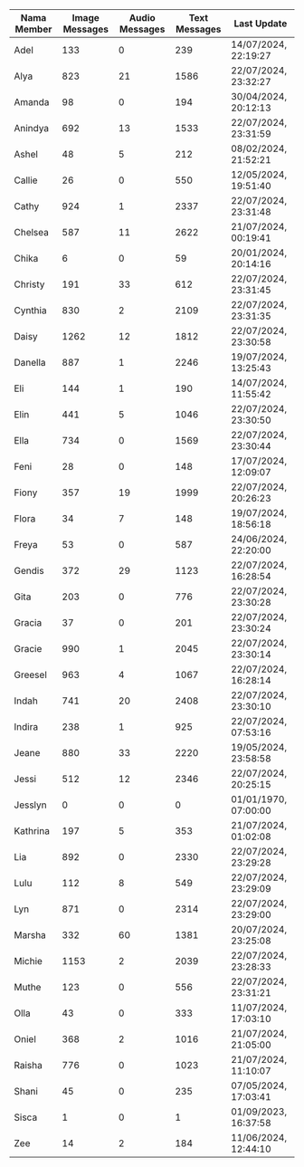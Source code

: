 | Nama Member | Image Messages | Audio Messages | Text Messages | Last Update |
| ------ | -------------- | -------------- | ------------- | ------------ |
| Adel | 133 | 0 | 239 | 14/07/2024, 22:19:27 |
| Alya | 823 | 21 | 1586 | 22/07/2024, 23:32:27 |
| Amanda | 98 | 0 | 194 | 30/04/2024, 20:12:13 |
| Anindya | 692 | 13 | 1533 | 22/07/2024, 23:31:59 |
| Ashel | 48 | 5 | 212 | 08/02/2024, 21:52:21 |
| Callie | 26 | 0 | 550 | 12/05/2024, 19:51:40 |
| Cathy | 924 | 1 | 2337 | 22/07/2024, 23:31:48 |
| Chelsea | 587 | 11 | 2622 | 21/07/2024, 00:19:41 |
| Chika | 6 | 0 | 59 | 20/01/2024, 20:14:16 |
| Christy | 191 | 33 | 612 | 22/07/2024, 23:31:45 |
| Cynthia | 830 | 2 | 2109 | 22/07/2024, 23:31:35 |
| Daisy | 1262 | 12 | 1812 | 22/07/2024, 23:30:58 |
| Danella | 887 | 1 | 2246 | 19/07/2024, 13:25:43 |
| Eli | 144 | 1 | 190 | 14/07/2024, 11:55:42 |
| Elin | 441 | 5 | 1046 | 22/07/2024, 23:30:50 |
| Ella | 734 | 0 | 1569 | 22/07/2024, 23:30:44 |
| Feni | 28 | 0 | 148 | 17/07/2024, 12:09:07 |
| Fiony | 357 | 19 | 1999 | 22/07/2024, 20:26:23 |
| Flora | 34 | 7 | 148 | 19/07/2024, 18:56:18 |
| Freya | 53 | 0 | 587 | 24/06/2024, 22:20:00 |
| Gendis | 372 | 29 | 1123 | 22/07/2024, 16:28:54 |
| Gita | 203 | 0 | 776 | 22/07/2024, 23:30:28 |
| Gracia | 37 | 0 | 201 | 22/07/2024, 23:30:24 |
| Gracie | 990 | 1 | 2045 | 22/07/2024, 23:30:14 |
| Greesel | 963 | 4 | 1067 | 22/07/2024, 16:28:14 |
| Indah | 741 | 20 | 2408 | 22/07/2024, 23:30:10 |
| Indira | 238 | 1 | 925 | 22/07/2024, 07:53:16 |
| Jeane | 880 | 33 | 2220 | 19/05/2024, 23:58:58 |
| Jessi | 512 | 12 | 2346 | 22/07/2024, 20:25:15 |
| Jesslyn | 0 | 0 | 0 | 01/01/1970, 07:00:00 |
| Kathrina | 197 | 5 | 353 | 21/07/2024, 01:02:08 |
| Lia | 892 | 0 | 2330 | 22/07/2024, 23:29:28 |
| Lulu | 112 | 8 | 549 | 22/07/2024, 23:29:09 |
| Lyn | 871 | 0 | 2314 | 22/07/2024, 23:29:00 |
| Marsha | 332 | 60 | 1381 | 20/07/2024, 23:25:08 |
| Michie | 1153 | 2 | 2039 | 22/07/2024, 23:28:33 |
| Muthe | 123 | 0 | 556 | 22/07/2024, 23:31:21 |
| Olla | 43 | 0 | 333 | 11/07/2024, 17:03:10 |
| Oniel | 368 | 2 | 1016 | 21/07/2024, 21:05:00 |
| Raisha | 776 | 0 | 1023 | 21/07/2024, 11:10:07 |
| Shani | 45 | 0 | 235 | 07/05/2024, 17:03:41 |
| Sisca | 1 | 0 | 1 | 01/09/2023, 16:37:58 |
| Zee | 14 | 2 | 184 | 11/06/2024, 12:44:10 |
